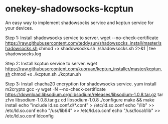 # onekey-shadowsocks-kcptun
An easy way to implement shadowsocks service and kcptun service for your devices. 

Step 1: Install shadowsocks service to server.
wget --no-check-certificate https://raw.githubusercontent.com/teddysun/shadowsocks_install/master/shadowsocks.sh
chmod +x shadowsocks.sh
./shadowsocks.sh 2>&1 | tee shadowsocks.log

Step 2: Install kcptun service to server.
wget https://raw.githubusercontent.com/kuoruan/kcptun_installer/master/kcptun.sh
chmod +x ./kcptun.sh
./kcptun.sh

Step 3: Install chacha20 encryption for shadowsocks service.
yum install m2crypto gcc -y
wget -N --no-check-certificate https://download.libsodium.org/libsodium/releases/libsodium-1.0.8.tar.gz
tar zfvx libsodium-1.0.8.tar.gz
cd libsodium-1.0.8
./configure
make && make install
echo "include ld.so.conf.d/*.conf" > /etc/ld.so.conf
echo "/lib" >> /etc/ld.so.conf
echo "/usr/lib64" >> /etc/ld.so.conf
echo "/usr/local/lib" >> /etc/ld.so.conf
ldconfig

